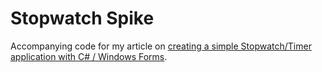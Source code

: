 Stopwatch Spike
===================

Accompanying code for my article on [creating a simple Stopwatch/Timer application with C# / Windows Forms](http://markashleybell.com/creating-a-simple-stopwatchtimer-application-with-c-windows-forms.html "Creating a simple Stopwatch/Timer application with C# / Windows Forms").
